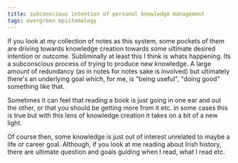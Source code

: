 ```yaml
---
title: subconscious intention of personal knowledge management
tags: evergreen epistemology 
---
```


If you look at my collection of notes as this system, some pockets of them are driving towards knowledge creation
towards some ultimate desired intention or outcome. Subliminally at least this I think is whats happening. Its a
subconscious process of trying to produce new knowledge. A large amount of redundancy (as in notes for notes sake is
involved) but ultimately there's an underlying goal which, for me, is "being useful", "doing good" something like that.

Sometimes it can feel that reading a book is just going in one ear and out the other, or that you should be getting
more from it etc. in some cases this is true but with this lens of knowledge creation it takes on a bit of a new light.

Of course then, some knowledge is just out of interest unrelated to maybe a life or career goal. Although, if you look
at me reading about Irish history, there are ultimate question and goals guiding when I read, what I read etc.

